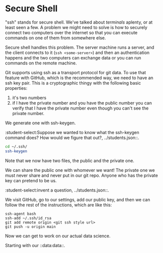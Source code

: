 Secure Shell
============

"ssh" stands for secure shell. We've talked about _terminals_ aplenty, or
at least seen a few. A problem we might need to solve is how to securely
connect two computers over the internet so that you can execute commands 
on one of them from somewhere else.

Secure shell handles this problem. The server machine runs a server, and the
client connects to it (`ssh <some-server>`) and then an authentication happens
and the two computers can exchange data or you can run commands on the remote
machine.

Git supports using ssh as a transport protocol for git data. To use that feature
with GitHub, which is the recommended way, we need to have an ssh key pair. 
This is a cryptographic thingy with the following basic properties: 

1. it's two numbers
2. if I have the private number and you have the public number you can verify
that I have the private number even though you can't see the private number.

We generate one with ssh-keygen.

:student-select:Suppose we wanted to know what the ssh-keygen command does? How would we figure that out?, ../students.json::.
```bash 
cd ~/.ssh/
ssh-keygen

```
Note that we now have two files, the public and the private one. 

We can share the public one with whomever we want! The private one we must never
share and never put in our git repo. Anyone who has the private key can pretend
to be us.

:student-select:invent a question, ../students.json::.

We visit GitHub, go to our settings, add our public key, and then we can follow
the rest of the instructions, which are like this:

``` 
ssh-agent bash
ssh-add ~/.ssh/id_rsa 
git add remote origin <git ssh style url>
git push -u origin main
```
Now we can get to work on our actual data science.

Starting with our ::data:data::. 
